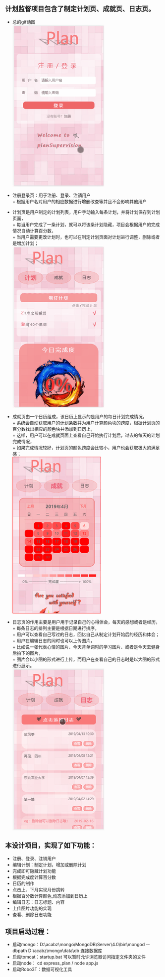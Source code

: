 ## 计划监督项目包含了制定计划页、成就页、日志页。
- 总的gif动图<br>
        ![总gif动图](https://github.com/VasilicaWang/Planning-Supervision/blob/master/new.gif) <br>

- 注册登录页：用于注册、登录、注销用户<br>
        + 根据用户名对用户的相应数据进行增删改查等并且不会影响其他用户<br>

- 计划页是用户制定的计划列表，用户手动输入每条计划，并将计划保存到计划页面，<br>
        + 每当用户完成了一条计划，就可以将该条计划隐藏，项目会根据用户的完成情况自动计算百分数，<br>
        + 当用户需要更改计划时，也可以在制定计划页面对计划进行调整，删除或者是增加计划；<br>
        ![计划页动图](https://github.com/VasilicaWang/Planning-Supervision/blob/master/1-plan.gif) <br>
- 成就页由一个日历组成，该日历上显示的是用户的每日计划完成情况，<br>
        + 系统会自动获取用户的计划条数并为用户计算颜色块的跨度，根据计划页的百分数找出相应的颜色块并添加到日历上，<br>
        + 这样，用户可以在成就页面上查看自己开始执行计划后，过去的每天的计划完成情况，<br>
        + 如果完成情况较好，计划页的颜色跨度会比较小，用户也会获取极大的满足感；<br>
        ![成就页图片](https://github.com/VasilicaWang/Planning-Supervision/blob/master/3-achievement.PNG) <br>
- 日志页的作用主要是用户用于记录自己的心得体会，每天的感想或者是经历，<br>
        + 每条日志的排列主要是根据日期进行排序，<br>
        + 用户可以查看自己写过的日志，回忆自己从制定计划开始后的经历和体会；<br>
        + 用户在编辑日志的同时也可以上传图片，<br>
        + 比如说一张代表心情的图片、今天背单词时的学习图片、或者是今天去健身后拍下的图片，<br>
        + 图片会以小图的形式进行上传，而用户在查看自己的日志时是以大图的形式进行展示。<br>
        ![日志页动图](https://github.com/VasilicaWang/Planning-Supervision/blob/master/2-notepad.gif) 

## 本设计项目，实现了如下功能：

- 注册、登录、注销用户<br>
- 编辑计划：制定计划，增加或删除计划<br>
- 完成即可隐藏计划功能<br>
- 根据完成度计算百分数<br>
- 日历的制作<br>
- 点击上、下月实现月份跳转<br>
- 根据百分数计算颜色,动态添加到日历上<br>
- 编辑日志：日志标题、内容<br>
- 上传图片功能的实现<br>
- 查看、删除日志功能<br>

## 项目启动过程：

- 启动mongo：D:\acabz\mongo\MongoDB\Server\4.0\bin\mongod --dbpath D:\acabz\mongo\data\db         连接数据库<br>
- 启动tomcat：startup.bat            可以暂时允许浏览器访问指定文件夹的文件<br>
- 启动node： cd express_plan          /              node app.js<br>
- 启动Robo3T：数据可视化工具<br>

